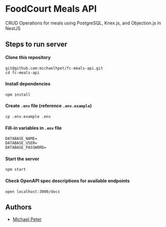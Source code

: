 # FoodCourt Meals API

CRUD Operations for meals using PostgreSQL, Knex.js, and Objection.js in NestJS

## Steps to run server

#### Clone this repository

```
git@github.com:michaelhpet/fc-meals-api.git
cd fc-meals-api
```

#### Install dependencies

```
npm install
```

#### Create `.env` file (reference `.env.example`)

```
cp .env.example .env
```

#### Fill-in variables in `.env` file

```
DATABASE_NAME=
DATABASE_USER=
DATABASE_PASSWORD=
```

#### Start the server

```
npm start
```

#### Check OpenAPI spec descriptions for available endpoints

```
open localhost:3000/docs
```

## Authors

- [Michael Peter](https://github.com/michaelhpet)
